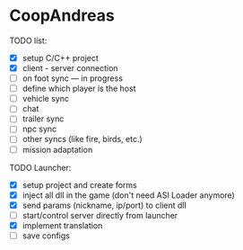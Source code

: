 # CoopAndreas
TODO list:
- [X] setup C/C++ project
- [X] client - server connection
- [ ] on foot sync   —   in progress
- [ ] define which player is the host
- [ ] vehicle sync
- [ ] chat
- [ ] trailer sync
- [ ] npc sync
- [ ] other syncs (like fire, birds, etc.)
- [ ] mission adaptation

TODO Launcher:
- [X] setup project and create forms
- [X] inject all dll in the game (don't need ASI Loader anymore)
- [X] send params (nickname, ip/port) to client dll
- [ ] start/control server directly from launcher
- [X] implement translation
- [ ] save configs